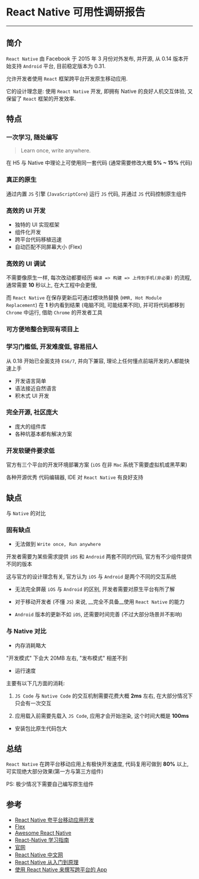 # React Native 可用性调研报告

----------------------

## 简介

`React Native` 由 Facebook 于 2015 年 3 月份对外发布, 并开源, 从 0.14 版本开始支持 `Android` 平台, 目前稳定版本为 0.31.

允许开发者使用 `React` 框架跨平台开发原生移动应用.

它的设计理念是: 使用 `React Native` 开发, 即拥有 Native 的良好人机交互体验, 又保留了 `React` 框架的开发效率.


## 特点

### 一次学习, 随处编写

> Learn once, write anywhere.

在 H5 与 Native 中理论上可使用同一套代码 (通常需要修改大概 __5% ~ 15%__ 代码)

### 真正的原生

通过内置 `JS` 引擎 (`JavaScriptCore`) 运行 `JS` 代码, 并通过 `JS` 代码控制原生组件

### 高效的 UI 开发

+ 独特的 UI 实现框架
+ 组件化开发
+ 跨平台代码移植迅速
+ 自动匹配不同屏幕大小 (Flex)

### 高效的 UI 调试

不需要像原生一样, 每次改动都要经历 `编译 => 构建 => 上传到手机(非必要)` 的流程, 通常需要 __10__ 秒以上, 在大工程中会更慢,

而 `React Native` 在保存更新后可通过模块热替换 (`HMR, Hot Module Replacement`) 在 __1__ 秒内看到结果 (电脑不同, 可能结果不同), 并可将代码都移到 `Chrome` 中运行, 借助 `Chrome` 的开发者工具

### 可方便地整合到现有项目上

### 学习门槛低, 开发难度低, 容易招人

从 0.18 开始已全面支持 `ES6/7`, 并向下兼容, 理论上任何懂点前端开发的人都能快速上手

+ 开发语言简单
+ 语法接近自然语言
+ 积木式 UI 开发

### 完全开源, 社区庞大

+ 庞大的组件库
+ 各种坑基本都有解决方案

### 开发软硬件要求低

官方有三个平台的开发环境部署方案 (`iOS` 在非 `Mac` 系统下需要虚拟机或黑苹果)

各种开源优秀 代码编辑器, IDE 对 `React Native` 有良好支持


## 缺点

与 `Native` 的对比

### 固有缺点

+ 无法做到 `Write once, Run anywhere`

开发者需要为某些需求提供 `iOS` 和 `Android` 两套不同的代码, 官方有不少组件提供不同的版本

这与官方的设计理念有关, 官方认为 `iOS` 与 `Android` 是两个不同的交互系统

+ 无法完全屏蔽 `iOS` 与 `Android` 的区别, 开发者需要对原生平台有所了解

+ 对于移动开发者 (不懂 `JS`) 来说, __完全不具备__使用 `React Native` 的能力

+ `Android` 版本的更新不如 `iOS`, 还需要时间完善 (不过大部分场景并不影响)

### 与 Native 对比

+ 内存消耗略大

"开发模式" 下会大 20MB 左右, "发布模式" 相差不到

+ 运行速度

主要有以下几方面的消耗:

1. `JS Code` 与 `Native Code` 的交互机制需要花费大概 __2ms__ 左右, 在大部分情况下只会有一次交互

2. 应用载入前需要先载入 `JS Code`, 应用才会开始渲染, 这个时间大概是 __100ms__

+ 安装包比原生代码包大

## 总结

`React Native` 在跨平台移动应用上有极快开发速度, 代码复用可做到 __80%__ 以上, 可实现绝大部分效果(第一方与第三方组件)

PS: 极少情况下需要自己编写原生组件


## 参考

- [React Native 夸平台移动应用开发](https://book.douban.com/subject/26809232/)
- [Flex](http://www.ruanyifeng.com/blog/2015/07/flex-grammar.html)
- [Awesome React Native](https://github.com/jondot/awesome-react-native)
- [React-Native 学习指南](https://github.com/reactnativecn/react-native-guide)
- [官网](http://facebook.github.io/react-native/)
- [React Native 中文网](http://reactnative.cn/)
- [React Native 从入门到原理](http://www.jianshu.com/p/978c4bd3a759)
- [使用 React Native 来撰写跨平台的 App](http://www.infoq.com/cn/articles/react-native-introduction)
